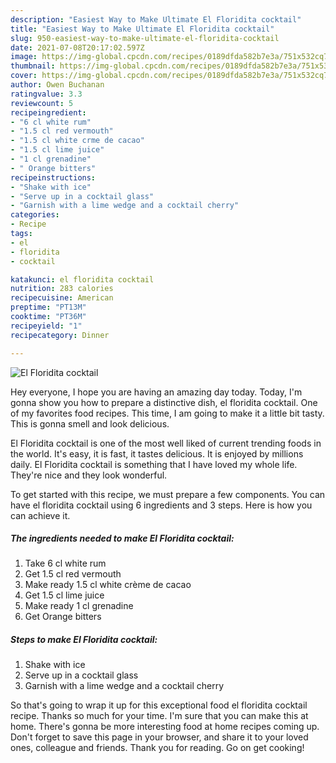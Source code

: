 ```yaml
---
description: "Easiest Way to Make Ultimate El Floridita cocktail"
title: "Easiest Way to Make Ultimate El Floridita cocktail"
slug: 950-easiest-way-to-make-ultimate-el-floridita-cocktail
date: 2021-07-08T20:17:02.597Z
image: https://img-global.cpcdn.com/recipes/0189dfda582b7e3a/751x532cq70/el-floridita-cocktail-recipe-main-photo.jpg
thumbnail: https://img-global.cpcdn.com/recipes/0189dfda582b7e3a/751x532cq70/el-floridita-cocktail-recipe-main-photo.jpg
cover: https://img-global.cpcdn.com/recipes/0189dfda582b7e3a/751x532cq70/el-floridita-cocktail-recipe-main-photo.jpg
author: Owen Buchanan
ratingvalue: 3.3
reviewcount: 5
recipeingredient:
- "6 cl white rum"
- "1.5 cl red vermouth"
- "1.5 cl white crme de cacao"
- "1.5 cl lime juice"
- "1 cl grenadine"
- " Orange bitters"
recipeinstructions:
- "Shake with ice"
- "Serve up in a cocktail glass"
- "Garnish with a lime wedge and a cocktail cherry"
categories:
- Recipe
tags:
- el
- floridita
- cocktail

katakunci: el floridita cocktail 
nutrition: 283 calories
recipecuisine: American
preptime: "PT13M"
cooktime: "PT36M"
recipeyield: "1"
recipecategory: Dinner

---
```



![El Floridita cocktail](https://img-global.cpcdn.com/recipes/0189dfda582b7e3a/751x532cq70/el-floridita-cocktail-recipe-main-photo.jpg)

Hey everyone, I hope you are having an amazing day today. Today, I'm gonna show you how to prepare a distinctive dish, el floridita cocktail. One of my favorites food recipes. This time, I am going to make it a little bit tasty. This is gonna smell and look delicious.



El Floridita cocktail is one of the most well liked of current trending foods in the world. It's easy, it is fast, it tastes delicious. It is enjoyed by millions daily. El Floridita cocktail is something that I have loved my whole life. They're nice and they look wonderful.


To get started with this recipe, we must prepare a few components. You can have el floridita cocktail using 6 ingredients and 3 steps. Here is how you can achieve it.

<!--inarticleads1-->

##### The ingredients needed to make El Floridita cocktail:

1. Take 6 cl white rum
1. Get 1.5 cl red vermouth
1. Make ready 1.5 cl white crème de cacao
1. Get 1.5 cl lime juice
1. Make ready 1 cl grenadine
1. Get  Orange bitters




<!--inarticleads2-->

##### Steps to make El Floridita cocktail:

1. Shake with ice
1. Serve up in a cocktail glass
1. Garnish with a lime wedge and a cocktail cherry




So that's going to wrap it up for this exceptional food el floridita cocktail recipe. Thanks so much for your time. I'm sure that you can make this at home. There's gonna be more interesting food at home recipes coming up. Don't forget to save this page in your browser, and share it to your loved ones, colleague and friends. Thank you for reading. Go on get cooking!

